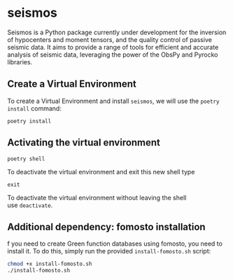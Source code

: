 # seismos

Seismos is a Python package currently under development for the inversion of hypocenters and moment tensors, and the quality control of passive seismic data. It aims to provide a range of tools for efficient and accurate analysis of seismic data, leveraging the power of the ObsPy and Pyrocko libraries.

## Create a Virtual Environment

To create a Virtual Environment and install `seismos`, we will use the `poetry install` command:

```
poetry install
```

## Activating the virtual environment[](https://python-poetry.org/docs/basic-usage/#activating-the-virtual-environment)

```
poetry shell
```

To deactivate the virtual environment and exit this new shell type 
```
exit
``` 

To deactivate the virtual environment without leaving the shell use `deactivate`.

## Additional dependency: fomosto installation

f you need to create Green function databases using fomosto, you need to install it. To do this, simply run the provided `install-fomosto.sh` script:

```bash
chmod +x install-fomosto.sh
./install-fomosto.sh
```

